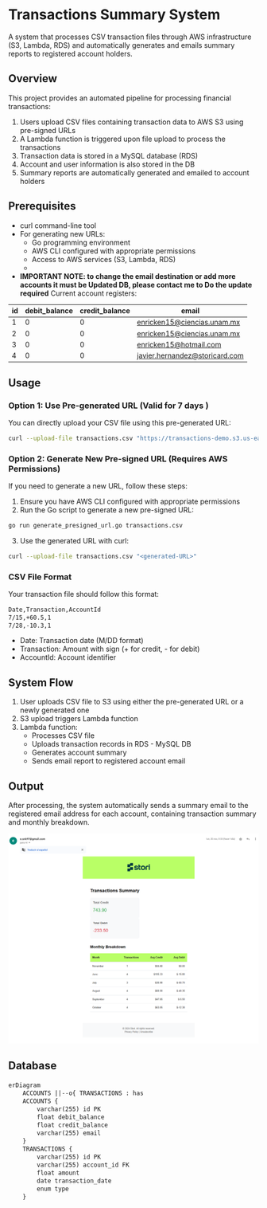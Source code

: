 # Transactions Summary System

A system that processes CSV transaction files through AWS infrastructure (S3, Lambda, RDS) and automatically generates and emails summary reports to registered account holders.

## Overview

This project provides an automated pipeline for processing financial transactions:
1. Users upload CSV files containing transaction data to AWS S3 using pre-signed URLs
2. A Lambda function is triggered upon file upload to process the transactions
3. Transaction data is stored in a MySQL database (RDS)
4. Account and user information is also stored in the DB
5. Summary reports are automatically generated and emailed to account holders


## Prerequisites

- curl command-line tool
- For generating new URLs:
  - Go programming environment
  - AWS CLI configured with appropriate permissions
  - Access to AWS services (S3, Lambda, RDS)
  -
- **IMPORTANT NOTE: to change the email destination or add more accounts it must be Updated DB, please contact me to Do the update required**
Current account registers:

| id | debit_balance | credit_balance | email |
|----|---------------|----------------|-------|
| 1  | 0             | 0              | enricken15@ciencias.unam.mx |
| 2  | 0             | 0              | enricken15@ciencias.unam.mx |
| 3  | 0             | 0              | enricken15@hotmail.com |
| 4  | 0             | 0              | javier.hernandez@storicard.com |


## Usage

### Option 1: Use Pre-generated URL (Valid for 7 days )

You can directly upload your CSV file using this pre-generated URL:

```bash
curl --upload-file transactions.csv "https://transactions-demo.s3.us-east-2.amazonaws.com/transactions.csv?X-Amz-Algorithm=AWS4-HMAC-SHA256&X-Amz-Credential=AKIAQXPZDEK6GV3NILUK%2F20241205%2Fus-east-2%2Fs3%2Faws4_request&X-Amz-Date=20241205T233932Z&X-Amz-Expires=900&X-Amz-SignedHeaders=host&x-id=PutObject&X-Amz-Signature=609265e250fccf96edcdd3f9c8c28f1a1590cd3928e7a50463c8b926bf03dc10"
```

### Option 2: Generate New Pre-signed URL (Requires AWS Permissions)

If you need to generate a new URL, follow these steps:

1. Ensure you have AWS CLI configured with appropriate permissions
2. Run the Go script to generate a new pre-signed URL:
```bash
go run generate_presigned_url.go transactions.csv
```
3. Use the generated URL with curl:
```bash
curl --upload-file transactions.csv "<generated-URL>"
```

### CSV File Format

Your transaction file should follow this format:

```csv
Date,Transaction,AccountId
7/15,+60.5,1
7/28,-10.3,1
```

- Date: Transaction date (M/DD format)
- Transaction: Amount with sign (+ for credit, - for debit)
- AccountId: Account identifier

## System Flow

1. User uploads CSV file to S3 using either the pre-generated URL or a newly generated one
2. S3 upload triggers Lambda function
3. Lambda function:
   - Processes CSV file
   - Uploads transaction records in RDS - MySQL DB
   - Generates account summary
   - Sends email report to registered account email

## Output

After processing, the system automatically sends a summary email to the registered email address for each account, containing transaction summary and monthly breakdown.

![Email](output/email.png)

## Database

```mermaid
erDiagram
    ACCOUNTS ||--o{ TRANSACTIONS : has
    ACCOUNTS {
        varchar(255) id PK
        float debit_balance
        float credit_balance
        varchar(255) email
    }
    TRANSACTIONS {
        varchar(255) id PK
        varchar(255) account_id FK
        float amount
        date transaction_date
        enum type
    }
```
